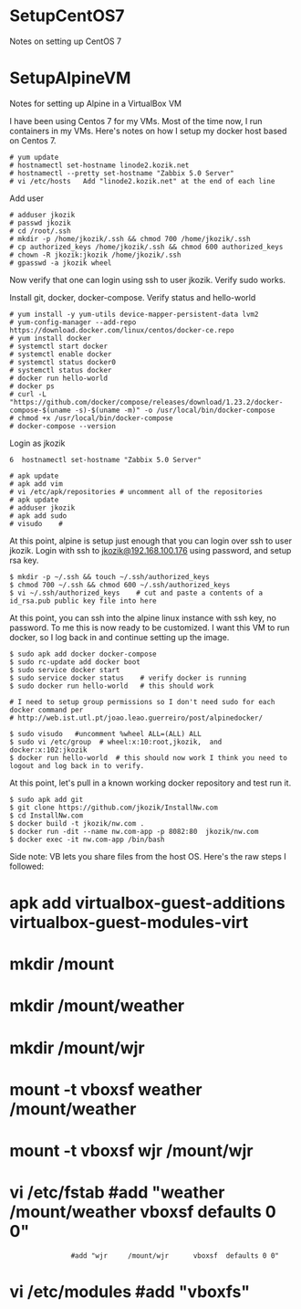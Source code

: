 # SetupCentOS7
Notes on setting up CentOS 7

# SetupAlpineVM
Notes for setting up Alpine in a VirtualBox VM

I have been using Centos 7 for my VMs.  Most of the time now, I run containers in my VMs.  Here's notes on how I setup my docker host based on Centos 7.
```
# yum update
# hostnamectl set-hostname linode2.kozik.net
# hostnamectl --pretty set-hostname "Zabbix 5.0 Server"
# vi /etc/hosts   Add "linode2.kozik.net" at the end of each line
```
Add user
```
# adduser jkozik
# passwd jkozik
# cd /root/.ssh
# mkdir -p /home/jkozik/.ssh && chmod 700 /home/jkozik/.ssh
# cp authorized_keys /home/jkozik/.ssh && chmod 600 authorized_keys
# chown -R jkozik:jkozik /home/jkozik/.ssh
# gpasswd -a jkozik wheel
```
Now verify that one can login using ssh to user jkozik.  Verify sudo works. 

Install git, docker, docker-compose.  Verify status and hello-world
```
# yum install -y yum-utils device-mapper-persistent-data lvm2
# yum-config-manager --add-repo https://download.docker.com/linux/centos/docker-ce.repo
# yum install docker
# systemctl start docker
# systemctl enable docker
# systemctl status docker0
# systemctl status docker
# docker run hello-world
# docker ps
# curl -L "https://github.com/docker/compose/releases/download/1.23.2/docker-compose-$(uname -s)-$(uname -m)" -o /usr/local/bin/docker-compose
# chmod +x /usr/local/bin/docker-compose
# docker-compose --version
```
Login as jkozik




    6  hostnamectl set-hostname "Zabbix 5.0 Server"
```
# apk update
# apk add vim
# vi /etc/apk/repositories # uncomment all of the repositories
# apk update
# adduser jkozik
# apk add sudo
# visudo    # 
```
At this point, alpine is setup just enough that you can login over ssh to user jkozik. Login with ssh to jkozik@192.168.100.176 using password, and setup rsa key.
```
$ mkdir -p ~/.ssh && touch ~/.ssh/authorized_keys
$ chmod 700 ~/.ssh && chmod 600 ~/.ssh/authorized_keys
$ vi ~/.ssh/authorized_keys    # cut and paste a contents of a id_rsa.pub public key file into here
```
At this point, you can ssh into the alpine linux instance with ssh key, no password.  To me this is now ready to be customized.  I want this VM to run docker, so I log back in and continue setting up the image.
```
$ sudo apk add docker docker-compose
$ sudo rc-update add docker boot
$ sudo service docker start
$ sudo service docker status    # verify docker is running
$ sudo docker run hello-world   # this should work

# I need to setup group permissions so I don't need sudo for each docker command per
# http://web.ist.utl.pt/joao.leao.guerreiro/post/alpinedocker/

$ sudo visudo   #uncomment %wheel ALL=(ALL) ALL
$ sudo vi /etc/group  # wheel:x:10:root,jkozik,  and docker:x:102:jkozik
$ docker run hello-world  # this should now work I think you need to logout and log back in to verify.
```
At this point, let's pull in a known working docker repository and test run it.
```
$ sudo apk add git
$ git clone https://github.com/jkozik/InstallNw.com
$ cd InstallNw.com
$ docker build -t jkozik/nw.com .
$ docker run -dit --name nw.com-app -p 8082:80  jkozik/nw.com
$ docker exec -it nw.com-app /bin/bash
```

Side note:  VB lets you share files from the host OS.  Here's the raw steps I followed:
# apk add virtualbox-guest-additions virtualbox-guest-modules-virt
# mkdir /mount
# mkdir /mount/weather
# mkdir /mount/wjr
# mount -t vboxsf weather /mount/weather
# mount -t vboxsf wjr     /mount/wjr
# vi /etc/fstab    #add "weather /mount/weather  vboxsf  defaults 0 0"
                   #add "wjr     /mount/wjr      vboxsf  defaults 0 0"
# vi /etc/modules  #add "vboxfs"



